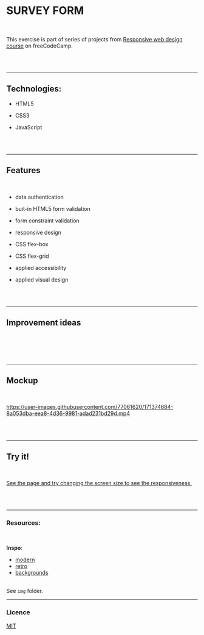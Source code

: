 # SURVEY FORM

<br>

This exercise is part of series of projects from [Responsive web design course](https://www.freecodecamp.org/learn/responsive-web-design/responsive-web-design-projects/build-a-survey-form) on freeCodeCamp.

<br><br>

---

## Technologies:

- HTML5

- CSS3

- JavaScript

<br><br>

---

## Features

<br>

- data authentication
- buit-in HTML5 form validation
- form constraint validation

- responsive design
- CSS flex-box
- CSS flex-grid

- applied accessibility
- applied visual design

<br><br>

---

## Improvement ideas

<br>

<br><br>

---

## Mockup

<br>



https://user-images.githubusercontent.com/77061620/171374684-8a053dba-eea8-4d36-9981-adad231bd29d.mp4



<br><br>

---

## Try it!

<br>

[See the page and try changing the screen size to see the responsiveness.](https://emarekica.github.io/survey-form/)

<br><br>

---

### Resources:

<br>

**Inspo**:

- [modern](https://www.uidesigndaily.com/posts/studio-form-input-dark-theme-day-1432)
- [retro](https://www.behance.net/gallery/100413829/The-Library-Card-Project?tracking_source=search_projects_recommended%7Cretro%20paper)
- [backgrounds](https://www.behance.net/gallery/11095429/Retro-Backgrounds?tracking_source=search_projects_recommended%7Cretro%20paper)
  <br><br>

See `img` folder.

---

### Licence

[MIT](https://choosealicense.com/licenses/mit/)
